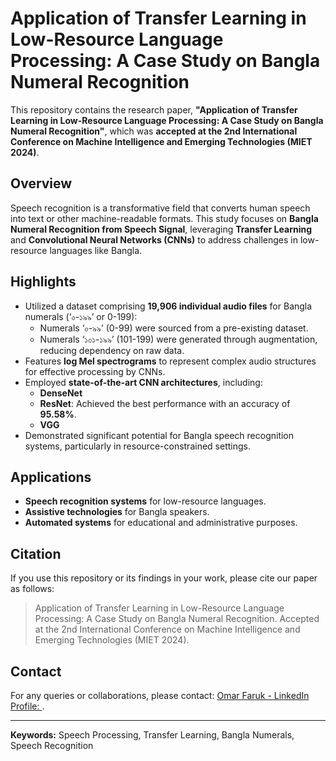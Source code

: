 # Application of Transfer Learning in Low-Resource Language Processing: A Case Study on Bangla Numeral Recognition

This repository contains the research paper, **"Application of Transfer Learning in Low-Resource Language Processing: A Case Study on Bangla Numeral Recognition"**, which was **accepted at the 2nd International Conference on Machine Intelligence and Emerging Technologies (MIET 2024)**.

## Overview
Speech recognition is a transformative field that converts human speech into text or other machine-readable formats. This study focuses on **Bangla Numeral Recognition from Speech Signal**, leveraging **Transfer Learning** and **Convolutional Neural Networks (CNNs)** to address challenges in low-resource languages like Bangla. 

## Highlights
- Utilized a dataset comprising **19,906 individual audio files** for Bangla numerals (‘০-১৯৯’ or 0-199):
  - Numerals ‘০-৯৯’ (0-99) were sourced from a pre-existing dataset.
  - Numerals ‘১০১-১৯৯’ (101-199) were generated through augmentation, reducing dependency on raw data.
- Features **log Mel spectrograms** to represent complex audio structures for effective processing by CNNs.
- Employed **state-of-the-art CNN architectures**, including:
  - **DenseNet**
  - **ResNet**: Achieved the best performance with an accuracy of **95.58%**.
  - **VGG**
- Demonstrated significant potential for Bangla speech recognition systems, particularly in resource-constrained settings.



## Applications
- **Speech recognition systems** for low-resource languages.
- **Assistive technologies** for Bangla speakers.
- **Automated systems** for educational and administrative purposes.

## Citation
If you use this repository or its findings in your work, please cite our paper as follows:
> Application of Transfer Learning in Low-Resource Language Processing: A Case Study on Bangla Numeral Recognition. Accepted at the 2nd International Conference on Machine Intelligence and Emerging Technologies (MIET 2024).

## Contact
For any queries or collaborations, please contact: [Omar Faruk - LinkedIn Profile: ](https://www.linkedin.com/in/omar-faruk-vai/).



---

**Keywords:** Speech Processing, Transfer Learning, Bangla Numerals, Speech Recognition
